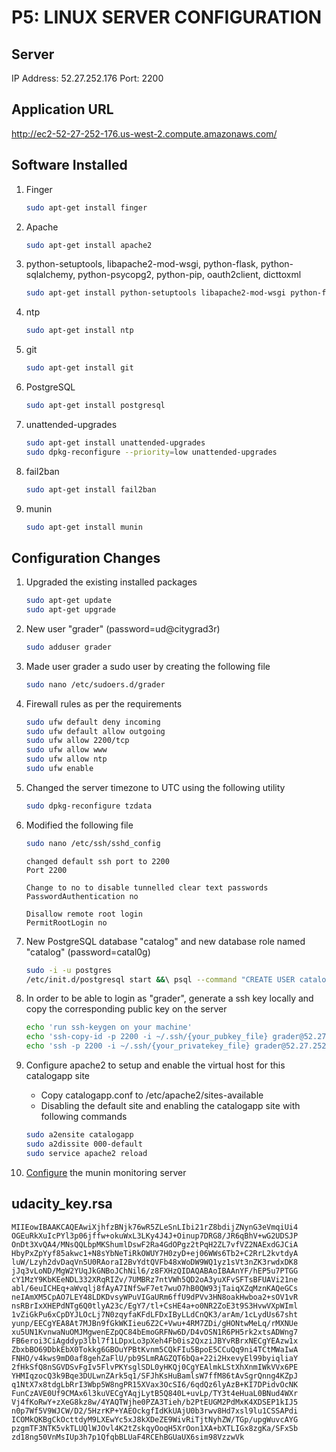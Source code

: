 P5: LINUX SERVER CONFIGURATION
==============================

Server
-------
IP Address: 52.27.252.176
Port: 2200


Application URL
----------------
http://ec2-52-27-252-176.us-west-2.compute.amazonaws.com/


Software Installed
-------------------

1. Finger

	```bash
	sudo apt-get install finger
	```

2. Apache

	```bash
	sudo apt-get install apache2
	```

3. python-setuptools, libapache2-mod-wsgi, python-flask, python-sqlalchemy, python-psycopg2, python-pip, oauth2client, dicttoxml

	```bash
	sudo apt-get install python-setuptools libapache2-mod-wsgi python-flask python-sqlalchemy python-psycopg2 python-pip oauth2client dicttoxml
	```

4. ntp

	```bash
	sudo apt-get install ntp
	```

5. git

	```bash
	sudo apt-get install git
	```

6. PostgreSQL

	```bash
	sudo apt-get install postgresql
	```

7. unattended-upgrades
	```bash
	sudo apt-get install unattended-upgrades
	sudo dpkg-reconfigure --priority=low unattended-upgrades
	```

8. fail2ban

	```bash
	sudo apt-get install fail2ban
	```

9. munin

	```bash
	sudo apt-get install munin
	```



Configuration Changes
----------------------

1. Upgraded the existing installed packages

	```bash
	sudo apt-get update
	sudo apt-get upgrade
	```

2. New user "grader" (password=ud@citygrad3r)

	```bash
	sudo adduser grader
	```
	
3. Made user grader a sudo user by creating the following file

	```bash
	sudo nano /etc/sudoers.d/grader
	```

4. Firewall rules as per the requirements

	```bash
	sudo ufw default deny incoming
	sudo ufw default allow outgoing
	sudo ufw allow 2200/tcp
	sudo ufw allow www
	sudo ufw allow ntp
	sudo ufw enable
	```

5. Changed the server timezone to UTC using the following utility

	```bash
	sudo dpkg-reconfigure tzdata
	```

6. Modified the following file

	```bash
	sudo nano /etc/ssh/sshd_config
	```
	
	```
	changed default ssh port to 2200
	Port 2200

	Change to no to disable tunnelled clear text passwords
	PasswordAuthentication no

	Disallow remote root login
	PermitRootLogin no
	```

7. New PostgreSQL database "catalog" and new database role named "catalog" (password=catal0g)

	```bash
	sudo -i -u postgres
	/etc/init.d/postgresql start &&\ psql --command "CREATE USER catalog WITH CREATEDB LOGIN PASSWORD 'catal0g';" &&\ createdb -O catalog catalog &&\ psql -U postgres -d catalog -c "REVOKE ALL ON SCHEMA public FROM public;" &&\ psql -U postgres -d catalog -c "GRANT ALL ON SCHEMA public TO catalog;"
	```

8. In order to be able to login as "grader", generate a ssh key locally and copy the corresponding public key on the server

	```bash
	echo 'run ssh-keygen on your machine'
	echo 'ssh-copy-id -p 2200 -i ~/.ssh/{your_pubkey_file} grader@52.27.252.176'
	echo 'ssh -p 2200 -i ~/.ssh/{your_privatekey_file} grader@52.27.252.176'

	```

9. Configure apache2 to setup and enable the virtual host for this catalogapp site
	- Copy catalogapp.conf to /etc/apache2/sites-available
	- Disabling the default site and enabling the catalogapp site with following commands

	```bash
	sudo a2ensite catalogapp
	sudo a2dissite 000-default
	sudo service apache2 reload
	```

10. [Configure](https://www.digitalocean.com/community/tutorials/how-to-install-munin-on-an-ubuntu-vps) the munin monitoring server



udacity_key.rsa
----------------

```
MIIEowIBAAKCAQEAwiXjhfzBNjk76wR5ZLeSnLIbi21rZ8bdijZNynG3eVmqiUi4
OGEuRkXuIcPYl3p06jffw+okuWxL3LKy4J4J+Oinup7DRG8/JR6qBhV+wG2UDSJP
OnDt3XvQA4/MNsQQLbpMKShumlDswF2Ra4GdOPgz2tPqH2ZL7vfVZ2NAExdGJCiA
HbyPxZpYyf85akwc1+N8sYbNeTiRkOWUY7H0zyD+ej06WWs6Tb2+C2RrL2kvtdyA
luW/Lzyh2dvDaqVn5U0RAoraI2BvYdtQVFb48xWoDW9WQ1yz1sVt3nZK3rwdxDK8
jJq3vLoND/MgW2YUqJkGNBoJChNil6/z8FXHzQIDAQABAoIBAAnYF/hEP5u7PTGG
cY1MzY9KbKEeNDL332XRqRIZv/7UMBRz7ntVWh5QD2oA3yuXFvSFTsBFUAVi21ne
abl/6euICHEq+aWvqlj8fAyA7INfSwF7et7wuO7hB0QW93jTaiqXZqMznKAQeGCs
neIAmXM5CpAO7LEY48LDKDvsyWPuVIGaURm6ffU9dPVv3HN8oakHwboa2+sOV1vR
nsRBrIxXHEPdNTg6Q0tlyA23c/EgY7/tl+CsHE4a+o0NR2ZoE3t9S3HvwVXpWIml
1vZiGkPu6xCpDYJLOcLj7N0zqyfaKFdLFDxIByLLdCnQK3/arAm/1cLydUs67sht
yunp/EECgYEA8At7MJBn9fGkWKIieu6Z2C+Vwu+4RM7ZDi/gHONtwMeLq/rMXNUe
xu5UN1KvnwaNuOMJMgwenEZpQC84bEmoGRFNw6D/D4vOSN1R6PH5rk2xtsADWng7
FB6eroi3CiAgddyp3lbl7f1LDpxLo3pXeh4Fb0is2QxziJBYvRBrxNECgYEAzw1x
ZbxbBO69DbkEbX0Tokkg6GBOuYPBtKvnm5CQkFIu5BpoE5CCuQq9ni4TCtMWaIwA
FNHO/v4kws9mD0af8gehZaFlU/pb9SLmRAGZQT6bQa+22i2HxevyEl99byiqliaY
2fHkSfQ8nSGVDSvFgIv5FlvPKYsglSDL0yHKQj0CgYEAlmkLStXhXnmIWkVVx6PE
YHMIqzocQ3k9Bqe3DULwnZArk5q1/SFJhKsHuBamlsW7ffM86tAvSgrQnng4KZpJ
q1NtX7x8tdgLbRrI3Wbp5W8ngPR15XVax3OcSI6/6qdQz6lyAzB+KI7DPidvOcNK
FunCzAVE0Uf9CMAx6l3kuVECgYAqjLytB5Q840L+uvLp/TY3t4eHuaL0BNud4WXr
Vj4fKoRwY+zXeG8kz8w/4YAQTWjhe0PZA3Tieh/b2PtEUGM2PdMxK4XDSEP1kIJ5
n0p7Wf5V9WJCW/D2/5HzrKP+YAEOckgfIdKkUAjU0b3rwv8Hd7xsl9lu1CSSAPdi
ICOMkQKBgCkOcttdyM9LXEwYc5xJ8kXDeZE9WivRiTjtNyhZW/TGp/upgWuvcAYG
pzgmTF3NTK5vkTLUQlWJOvl4K2tZskqyOoqH5XrOon1XA+bXTLIGx8zgKa/SFxSb
zd18ng50VnMsIUp3h7p1QfqbBLUaF4RCEhBGUaUX6sim98VzzwVk
```
